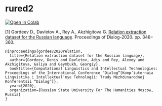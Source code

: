 # rured2

[![Open In Colab](https://colab.research.google.com/assets/colab-badge.svg)](https://colab.research.google.com/drive/1h6fHEJZNJsn7WZaxgHJHn972hDi8JTqX?usp=sharing)


[1] Gordeev D., Davletov A., Rey A., Akzhigitova G. [Relation extraction dataset for the Russian language](https://www.dialog-21.ru/media/5093/gordeevdiplusetal-031.pdf). Proceedings of Dialog-2020. pp. 348–360.

	@inproceedings{gordeev2020relation,
	  title={Relation extraction dataset for the Russian language},
	  author={Gordeev, Denis and Davletov, Adis and Rey, Alexey and Akzhigitova, Galiya and Geymbukh, Georgiy},
	  booktitle={Computational Linguistics and Intellectual Technologies: Proceedings of the International Conference “Dialog”[Komp’iuternaia Lingvistika i Intellektual’nye Tehnologii: Trudy Mezhdunarodnoj Konferentsii “Dialog”]},
	  year={2020},
	  organization={Russian State University For The Humanities Moscow, Russia}
	}
